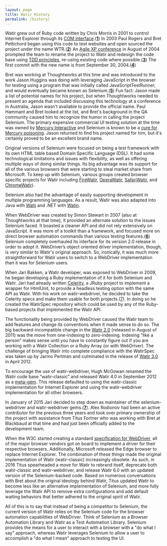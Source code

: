 ```yaml
---
layout: page
title: Watir History
permalink: /history/
---
```


Watir grew out of Ruby code written by Chris Morris in 2001 to control Internet Explorer through its 
[COM interface](https://en.wikipedia.org/wiki/Component_Object_Model).(<strong>[1](https://web.archive.org/web/20040611154239/http://www.clabs.org/wtr/index.cgi?page=/AboutWtr)</strong>) 
In 2003 Paul Rogers and Bret Pettichord began using this code to 
test websites and open sourced the project under the name 
WTR.(<strong>[2](https://github.com/watir/watir-classic/commit/aca359)</strong>) An 
[Agile XP conference](https://web.archive.org/web/20041013084540/http://www.xpuniverse.com:80/schedule/T15)
in August of 2004 prompted the team to rename the project to Watir and redesign the code base using 
[TDD principles](https://en.wikipedia.org/wiki/Test-driven_development), re-using existing code where 
possible.(<strong>[3](https://web.archive.org/web/20041011114632/http://www.io.com/~wazmo/blog/archives/2004_08.html)</strong>) 
The first commit with the new name is from September 30,
 2004.(<strong>[4](https://github.com/watir/watir-classic/commit/7c7a8a)</strong>) 

Bret was working at Thoughtworks at this time and was introduced
to the work Jason Huggins was doing with leveraging JavaScript in the browser for testing using
a program that was initially called JavaScriptTestRunner,
and would eventually became known as 
Selenium.(<strong>[5](https://web.archive.org/web/20140519003122/http://rubyforge.org/pipermail/wtr-general/2004-August/000228.html)</strong>) 
Fun fact: Jason made a list of potential names for his project, but when Thoughtworks needed
  to present an agenda that included discussing this technology at a conference in Australia, Jason wasn't
  available to provide the official name. Paul Hammant and Bret looked at the list, 
  and Bret's background in the QA community caused him to recognize the humor in calling the project
  Selenium. The primary expensive commercial UI testing solution at the time was owned by 
  [Mercury Interactive](https://en.wikipedia.org/wiki/Mercury_Interactive) 
  and Selenium is known to be a [cure for Mercury poisoning](https://www.ncbi.nlm.nih.gov/pubmed/1304229).
  Jason returned to find his project named for him, but it's certainly proved to be an excellent brand name.

Original versions of Selenium were focused on being a test framework with its own HTML table based 
Domain Specific Language (DSL). It had some technological limitations and issues with flexibility, 
as well as offering multiple ways of doing similar things. Its big advantage was its support
for all of the various browsers that were starting to steal market share from Microsoft. 
To keep up with Selenium, various groups created browser specific projects for Watir including
[FireWatir](https://github.com/facebookarchive/watir), 
[OperaWatir](https://github.com/operasoftware/operawatir), 
[SafariWatir](https://github.com/redsquirrel/safariwatir), and
[ChromeWatir](https://github.com/jijeshmohan/chromewatir)).

Selenium also had the advantage of easily supporting development in multiple programming languages. 
As a result, Watir was also adapted into Java with [Watij](https://sourceforge.net/projects/watij/) and
.NET with [Watin](https://www.codeproject.com/Tips/658947/Watin-An-Automation-Testing-in-NET).

When WebDriver was created by Simon Stewart in 2007 (also at Thoughtworks at that time), it provided
 an alternate solution to the issues Selenium faced. It boasted a cleaner
API and did not rely extensively on JavaScript. It was more of a toolkit 
than a framework, and focused more on direct browser automation commands 
than various testing features.(<strong>[6](http://www.seleniumhq.org/about/history.jsp)</strong>) 
Selenium completely overhauled its interface for its version 2.0 release in order to adopt it. 
WebDriver’s object oriented driver implementation, though, is very similar to Watir's original approach.
So, ironically, it was much more straightforward for Watir users to switch to a WebDriver
implementation than it was for Selenium users. 

When Jari Bakken, a Watir developer, was exposed to WebDriver in 2009, he began developing a Ruby implementation of it 
for both Selenium and Watir. Jari had already written [Celerity](https://github.com/jarib/celerity), 
a JRuby project to implement a wrapper for HtmlUnit, to provide a headless testing option with the same API as Watir. 
With his work on watir-webdriver, he decided to take the Celerity specs and make them usable for both 
projects.([7](https://github.com/watir/watirspec/tree/9443ea77ab998b4f676a120221b460dcab421933)). 
In doing so he created the WatirSpec repository which could be used by any of the Ruby-based projects that 
implemented the Watir API.

The functionality being provided by WebDriver caused the Watir team to add features and change its conventions 
when it made sense to do so. The big backward-incompatible change in the [Watir 2.0](http://watir.com/watir-2-0/) 
(released in August of 2011) was the move from one-indexing to zero-indexing. 
Indexing “like a person” makes sense until you have to constantly figure out if you are working with a 
Watir Collection or a Ruby Array (or with WebDriver). The challenge of bringing Watir into complete 
compliance with the WatirSpec was taken up by  Jarmo Pertman and culminated in the release 
of [Watir 3.0](http://watir.com/watir-3-released/) in April 2012.

To encourage the use of watir-webdriver, Hugh McGowan renamed the Watir code base “watir-classic” and 
released Watir 4.0 in September 2012 as a [meta-gem](https://github.com/watir/watir_meta#about). 
This release defaulted to using the watir-classic implementation for Internet Explorer and using the 
watir-webdriver implementation for all other browsers.

In January of 2015 Jari decided to step down as maintainer of the selenium-webdriver and watir-webdriver
gems.(<strong>[7](https://groups.google.com/forum/#!msg/selenium-developers/h2Ie4FNHmq4/OBsaatq5y6gJ)</strong>).
Alex Rodionov had been an active contributor for the previous three years and took over primary ownership of
the project with assistance from Titus Fortner who was working with Bret at Blackbaud at that time
 and had just been officially added to the development team.

When the W3C started creating a standard [specification for WebDriver](http://w3c.github.io/webdriver/webdriver-spec.html),
 all of the major browser vendors got on board to implement a driver for their respective browsers. 
 Additionally, Microsoft released the Edge browser to replace Internet Explorer.
  The combination of these things made the original implementation of
 Watir (watir-classic) increasingly obsolete. As such, in 2016 Titus spearheaded a move for
 Watir to rebrand itself, deprecate both watir-classic and watir-webdriver, 
 and release Watir 6.0 with an updated version of the Selenium-backed code. Based on numerous conversations
 with Bret about the original ideology behind Watir, Titus updated Watir to become
 less like an alternative implementation of Selenium, and more fully leverage the Watir API to 
 remove extra configurations and add default waiting behaviors that better adhered to the original spirit of Watir. 

All of this is to say that instead of being a competitor to Selenium, the current version of
Watir relies on the Selenium code for the browser automation capabilities of WebDriver. Think of
Selenium as a Browser Automation Library and Watir as a Test Automation Library. Selenium provides
the means for a user to interact with a browser with a "do what I say" approach,
 whereas Watir leverages Selenium to allow a user to accomplish a "do what I mean" approach to testing
 the UI.
